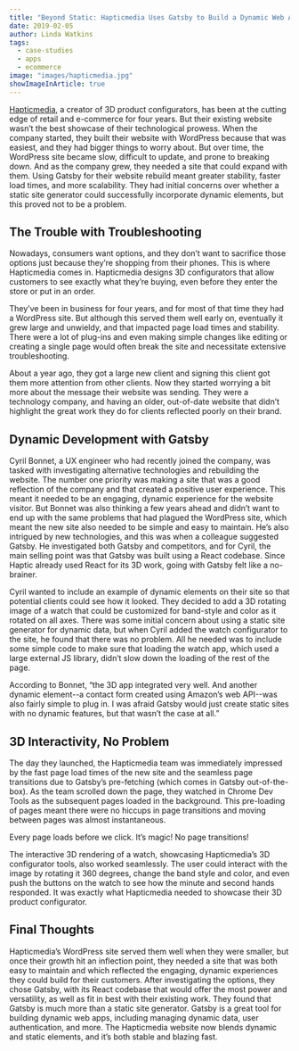 ```yaml
---
title: "Beyond Static: Hapticmedia Uses Gatsby to Build a Dynamic Web App"
date: 2019-02-05
author: Linda Watkins
tags:
  - case-studies
  - apps
  - ecommerce
image: "images/hapticmedia.jpg"
showImageInArticle: true
---
```


[Hapticmedia](https://hapticmedia.fr/en/), a creator of 3D product configurators, has been at the cutting edge of retail and e-commerce for four years. But their existing website wasn’t the best showcase of their technological prowess. When the company started, they built their website with WordPress because that was easiest, and they had bigger things to worry about. But over time, the WordPress site became slow, difficult to update, and prone to breaking down. And as the company grew, they needed a site that could expand with them. Using Gatsby for their website rebuild meant greater stability, faster load times, and more scalability. They had initial concerns over whether a static site generator could successfully incorporate dynamic elements, but this proved not to be a problem.

## The Trouble with Troubleshooting

Nowadays, consumers want options, and they don’t want to sacrifice those options just because they’re shopping from their phones. This is where Hapticmedia comes in. Hapticmedia designs 3D configurators that allow customers to see exactly what they’re buying, even before they enter the store or put in an order.

They’ve been in business for four years, and for most of that time they had a WordPress site. But although this served them well early on, eventually it grew large and unwieldy, and that impacted page load times and stability. There were a lot of plug-ins and even making simple changes like editing or creating a single page would often break the site and necessitate extensive troubleshooting.

About a year ago, they got a large new client and signing this client got them more attention from other clients. Now they started worrying a bit more about the message their website was sending. They were a technology company, and having an older, out-of-date website that didn’t highlight the great work they do for clients reflected poorly on their brand.

## Dynamic Development with Gatsby

Cyril Bonnet, a UX engineer who had recently joined the company, was tasked with investigating alternative technologies and rebuilding the website. The number one priority was making a site that was a good reflection of the company and that created a positive user experience. This meant it needed to be an engaging, dynamic experience for the website visitor. But Bonnet was also thinking a few years ahead and didn’t want to end up with the same problems that had plagued the WordPress site, which meant the new site also needed to be simple and easy to maintain. He’s also intrigued by new technologies, and this was when a colleague suggested Gatsby. He investigated both Gatsby and competitors, and for Cyril, the main selling point was that Gatsby was built using a React codebase. Since Haptic already used React for its 3D work, going with Gatsby felt like a no-brainer.

Cyril wanted to include an example of dynamic elements on their site so that potential clients could see how it looked. They decided to add a 3D rotating image of a watch that could be customized for band-style and color as it rotated on all axes. There was some initial concern about using a static site generator for dynamic data, but when Cyril added the watch configurator to the site, he found that there was no problem. All he needed was to include some simple code to make sure that loading the watch app, which used a large external JS library, didn’t slow down the loading of the rest of the page.

According to Bonnet, “the 3D app integrated very well. And another dynamic element--a contact form created using Amazon’s web API--was also fairly simple to plug in. I was afraid Gatsby would just create static sites with no dynamic features, but that wasn’t the case at all.”

## 3D Interactivity, No Problem

The day they launched, the Hapticmedia team was immediately impressed by the fast page load times of the new site and the seamless page transitions due to Gatsby’s pre-fetching (which comes in Gatsby out-of-the-box). As the team scrolled down the page, they watched in Chrome Dev Tools as the subsequent pages loaded in the background. This pre-loading of pages meant there were no hiccups in page transitions and moving between pages was almost instantaneous.

<Pullquote>
  Every page loads before we click. It’s magic! No page transitions!
</Pullquote>

The interactive 3D rendering of a watch, showcasing Hapticmedia’s 3D configurator tools, also worked seamlessly. The user could interact with the image by rotating it 360 degrees, change the band style and color, and even push the buttons on the watch to see how the minute and second hands responded. It was exactly what Hapticmedia needed to showcase their 3D product configurator.

## Final Thoughts

Hapticmedia’s WordPress site served them well when they were smaller, but once their growth hit an inflection point, they needed a site that was both easy to maintain and which reflected the engaging, dynamic experiences they could build for their customers. After investigating the options, they chose Gatsby, with its React codebase that would offer the most power and versatility, as well as fit in best with their existing work. They found that Gatsby is much more than a static site generator. Gatsby is a great tool for building dynamic web apps, including managing dynamic data, user authentication, and more. The Hapticmedia website now blends dynamic and static elements, and it’s both stable and blazing fast.
